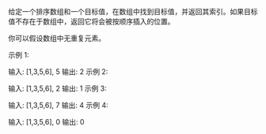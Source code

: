 给定一个排序数组和一个目标值，在数组中找到目标值，并返回其索引。如果目标值不存在于数组中，返回它将会被按顺序插入的位置。

你可以假设数组中无重复元素。

示例 1:

输入: [1,3,5,6], 5
输出: 2
示例 2:

输入: [1,3,5,6], 2
输出: 1
示例 3:

输入: [1,3,5,6], 7
输出: 4
示例 4:

输入: [1,3,5,6], 0
输出: 0

